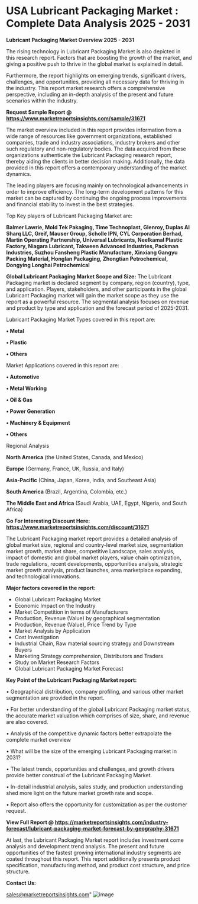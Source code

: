  # USA Lubricant Packaging Market : Complete Data Analysis 2025 - 2031

<Strong> Lubricant Packaging Market Overview 2025 - 2031</strong>

The rising technology in Lubricant Packaging Market is also depicted in this research report. Factors that are boosting the growth of the market, and giving a positive push to thrive in the global market is explained in detail.

Furthermore, the report highlights on emerging trends, significant drivers, challenges, and opportunities, providing all necessary data for thriving in the industry. This report market research offers a comprehensive perspective, including an in-depth analysis of the present and future scenarios within the industry.

<strong>Request Sample Report @ <a href=https://www.marketreportsinsights.com/sample/31671>https://www.marketreportsinsights.com/sample/31671</a></strong>

The market overview included in this report provides information from a wide range of resources like government organizations, established companies, trade and industry associations, industry brokers and other such regulatory and non-regulatory bodies. The data acquired from these organizations authenticate the Lubricant Packaging research report, thereby aiding the clients in better decision making. Additionally, the data provided in this report offers a contemporary understanding of the market dynamics.

The leading players are focusing mainly on technological advancements in order to improve efficiency. The long-term development patterns for this market can be captured by continuing the ongoing process improvements and financial stability to invest in the best strategies.

Top Key players of Lubricant Packaging Market are:

<strong>Balmer Lawrie, Mold Tek Pakaging, Time Technoplast, Glenroy, Duplas Al Sharq LLC, Greif, Mauser Group, Scholle IPN, CYL Corporation Berhad, Martin Operating Partnership, Universal Lubricants, Neelkamal Plastic Factory, Niagara Lubricant, Takween Advanced Industries, Packman Industries, Suzhou Fansheng Plastic Manufacture, Xinxiang Gangyu Packing Material, Honglan Packaging, Zhongtian Petrochemical, Dongying Longhai Petrochemical</strong>

<strong><b>Global Lubricant Packaging Market Scope and Size:</b></strong>
The Lubricant Packaging market is declared segment by company, region (country), type, and application. Players, stakeholders, and other participants in the global Lubricant Packaging market will gain the market scope as they use the report as a powerful resource. The segmental analysis focuses on revenue and product by type and application and the forecast period of 2025-2031.

Lubricant Packaging Market Types covered in this report are:

<strong>• Metal

• Plastic

• Others</strong>

Market Applications covered in this report are:

<strong>• Automotive

• Metal Working

• Oil & Gas

• Power Generation

• Machinery & Equipment

• Others</strong> 

Regional Analysis

<strong>North America</strong> (the United States, Canada, and Mexico)

<strong>Europe</strong> (Germany, France, UK, Russia, and Italy)

<strong>Asia-Pacific</strong> (China, Japan, Korea, India, and Southeast Asia)

<strong>South America</strong> (Brazil, Argentina, Colombia, etc.)

<strong>The Middle East and Africa</strong> (Saudi Arabia, UAE, Egypt, Nigeria, and South Africa)

<strong>Go For Interesting Discount Here: <a href=https://www.marketreportsinsights.com/discount/31671>https://www.marketreportsinsights.com/discount/31671</a></strong>

The Lubricant Packaging market report provides a detailed analysis of global market size, regional and country-level market size, segmentation market growth, market share, competitive Landscape, sales analysis, impact of domestic and global market players, value chain optimization, trade regulations, recent developments, opportunities analysis, strategic market growth analysis, product launches, area marketplace expanding, and technological innovations.

<strong><b>Major factors covered in the report:</b></strong>
<ul>
  <li>Global Lubricant Packaging Market </li>
  <li>Economic Impact on the Industry</li>
  <li>Market Competition in terms of Manufacturers</li>
  <li>Production, Revenue (Value) by geographical segmentation</li>
  <li>Production, Revenue (Value), Price Trend by Type</li>
  <li>Market Analysis by Application</li>
  <li>Cost Investigation</li>
  <li>Industrial Chain, Raw material sourcing strategy and Downstream Buyers</li>
  <li>Marketing Strategy comprehension, Distributors and Traders</li>
  <li>Study on Market Research Factors</li>
  <li>Global Lubricant Packaging Market Forecast</li>
</ul>

<strong><b>Key Point of the Lubricant Packaging Market report:</b></strong>

• Geographical distribution, company profiling, and various other market segmentation are provided in the report.

• For better understanding of the global Lubricant Packaging market status, the accurate market valuation which comprises of size, share, and revenue are also covered.

• Analysis of the competitive dynamic factors better extrapolate the complete market overview

• What will be the size of the emerging Lubricant Packaging market in 2031?

• The latest trends, opportunities and challenges, and growth drivers provide better construal of the Lubricant Packaging Market.

• In-detail industrial analysis, sales study, and production understanding shed more light on the future market growth rate and scope.

• Report also offers the opportunity for customization as per the customer request.

<strong><b>View Full Report @ <a href=https://marketreportsinsights.com/industry-forecast/lubricant-packaging-market-forecast-by-geography-31671>https://marketreportsinsights.com/industry-forecast/lubricant-packaging-market-forecast-by-geography-31671</a></b></strong>


At last, the Lubricant Packaging Market report includes investment come analysis and development trend analysis. The present and future opportunities of the fastest growing international industry segments are coated throughout this report. This report additionally presents product specification, manufacturing method, and product cost structure, and price structure.

<strong>Contact Us:</strong>

sales@marketreportsinsights.com"
![image](https://github.com/user-attachments/assets/eec610d0-acf9-4c5f-ab8f-0163b9fe8ca8)

